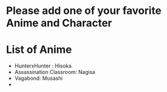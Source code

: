 # Please add one of your favorite Anime and Character

# List of Anime
- HunterxHunter : Hisoka
- Assassination Classroom: Nagisa
- Vagabond: Musashi
-
